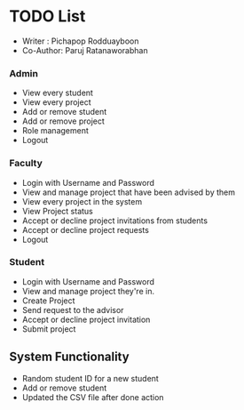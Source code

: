 # TODO List 

- Writer : Pichapop Rodduayboon
- Co-Author: Paruj Ratanaworabhan


### Admin

- View every student
- View every project 
- Add or remove student
- Add or remove project
- Role management
- Logout

### Faculty

- Login with Username and Password
- View and manage project that have been advised by them
- View every project in the system
- View Project status
- Accept or decline project invitations from students
- Accept or decline project requests
- Logout

### Student

- Login with Username and Password
- View and manage project they're in.
- Create Project
- Send request to the advisor
- Accept or decline project invitation
- Submit project

## System Functionality

- Random student ID for a new student
- Add or remove student
- Updated the CSV file after done action

